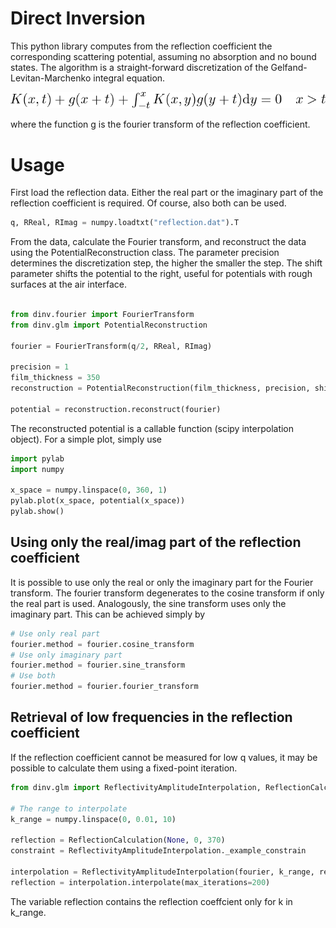 # Direct Inversion
This python library computes from the reflection coefficient the 
corresponding scattering potential, assuming no absorption and no 
bound states. The algorithm is a straight-forward discretization of the
Gelfand-Levitan-Marchenko integral equation.

![GLM integral equation](https://raw.githubusercontent.com/TUM-E21-ThinFilms/DirectInversion/master/glm_equation.png)

where the function g is the fourier transform of the reflection coefficient.

# Usage
First load the reflection data. Either the real part or the imaginary
part of the reflection coefficient is required. Of course, also both can
be used.

```python
q, RReal, RImag = numpy.loadtxt("reflection.dat").T
``` 

From the data, calculate the Fourier transform, and reconstruct the data
using the PotentialReconstruction class. The parameter precision 
determines the discretization step, the higher the smaller the step. 
The shift parameter shifts the potential to the right, useful for 
potentials with rough surfaces at the air interface. 

```python

from dinv.fourier import FourierTransform
from dinv.glm import PotentialReconstruction

fourier = FourierTransform(q/2, RReal, RImag)

precision = 1
film_thickness = 350
reconstruction = PotentialReconstruction(film_thickness, precision, shift=20)
 
potential = reconstruction.reconstruct(fourier)
``` 

The reconstructed potential is a callable function (scipy interpolation 
object). For a simple plot, simply use

```python
import pylab
import numpy

x_space = numpy.linspace(0, 360, 1)
pylab.plot(x_space, potential(x_space))
pylab.show()
```

## Using only the real/imag part of the reflection coefficient
It is possible to use only the real or only the imaginary part for the 
Fourier transform. The fourier transform degenerates to the cosine 
transform if only the real part is used. Analogously, the sine transform
uses only the imaginary part. This can be achieved simply by
 
```python
# Use only real part
fourier.method = fourier.cosine_transform
# Use only imaginary part
fourier.method = fourier.sine_transform
# Use both
fourier.method = fourier.fourier_transform
```

## Retrieval of low frequencies in the reflection coefficient
If the reflection coefficient cannot be measured for low q values, it may
be possible to calculate them using a fixed-point iteration. 
```python
from dinv.glm import ReflectivityAmplitudeInterpolation, ReflectionCalculation

# The range to interpolate
k_range = numpy.linspace(0, 0.01, 10)

reflection = ReflectionCalculation(None, 0, 370)
constraint = ReflectivityAmplitudeInterpolation._example_constrain

interpolation = ReflectivityAmplitudeInterpolation(fourier, k_range, reconstruction, reflection, constraint)
reflection = interpolation.interpolate(max_iterations=200)
```
The variable reflection contains the reflection coeffcient only for k in k_range.
